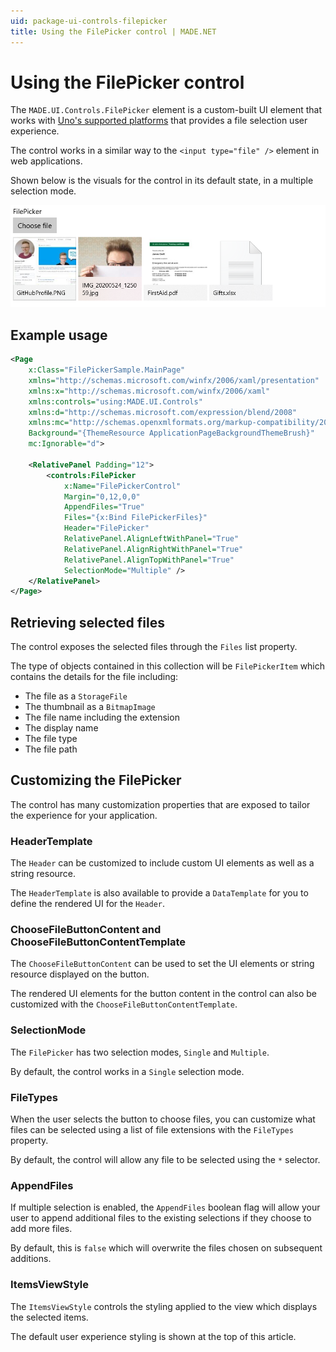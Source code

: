 ```yaml
---
uid: package-ui-controls-filepicker
title: Using the FilePicker control | MADE.NET
---
```


# Using the FilePicker control

The `MADE.UI.Controls.FilePicker` element is a custom-built UI element that works with [Uno's supported platforms](https://platform.uno/) that provides a file selection user experience.

The control works in a similar way to the `<input type="file" />` element in web applications.

Shown below is the visuals for the control in its default state, in a multiple selection mode.

<img src="../../images/FilePicker.png" alt="FilePicker with chosen files" />

## Example usage

```xml
<Page
    x:Class="FilePickerSample.MainPage"
    xmlns="http://schemas.microsoft.com/winfx/2006/xaml/presentation"
    xmlns:x="http://schemas.microsoft.com/winfx/2006/xaml"
    xmlns:controls="using:MADE.UI.Controls"
    xmlns:d="http://schemas.microsoft.com/expression/blend/2008"
    xmlns:mc="http://schemas.openxmlformats.org/markup-compatibility/2006"
    Background="{ThemeResource ApplicationPageBackgroundThemeBrush}"
    mc:Ignorable="d">

    <RelativePanel Padding="12">
        <controls:FilePicker
            x:Name="FilePickerControl"
            Margin="0,12,0,0"
            AppendFiles="True"
            Files="{x:Bind FilePickerFiles}"
            Header="FilePicker"
            RelativePanel.AlignLeftWithPanel="True"
            RelativePanel.AlignRightWithPanel="True"
            RelativePanel.AlignTopWithPanel="True"
            SelectionMode="Multiple" />
    </RelativePanel>
</Page>
```

## Retrieving selected files

The control exposes the selected files through the `Files` list property.

The type of objects contained in this collection will be `FilePickerItem` which contains the details for the file including:

- The file as a `StorageFile`
- The thumbnail as a `BitmapImage`
- The file name including the extension
- The display name
- The file type
- The file path

## Customizing the FilePicker

The control has many customization properties that are exposed to tailor the experience for your application.

### HeaderTemplate

The `Header` can be customized to include custom UI elements as well as a string resource.

The `HeaderTemplate` is also available to provide a `DataTemplate` for you to define the rendered UI for the `Header`.

### ChooseFileButtonContent and ChooseFileButtonContentTemplate

The `ChooseFileButtonContent` can be used to set the UI elements or string resource displayed on the button.

The rendered UI elements for the button content in the control can also be customized with the `ChooseFileButtonContentTemplate`.

### SelectionMode

The `FilePicker` has two selection modes, `Single` and `Multiple`. 

By default, the control works in a `Single` selection mode. 

### FileTypes

When the user selects the button to choose files, you can customize what files can be selected using a list of file extensions with the `FileTypes` property.

By default, the control will allow any file to be selected using the `*` selector.

### AppendFiles

If multiple selection is enabled, the `AppendFiles` boolean flag will allow your user to append additional files to the existing selections if they choose to add more files.

By default, this is `false` which will overwrite the files chosen on subsequent additions.

### ItemsViewStyle

The `ItemsViewStyle` controls the styling applied to the view which displays the selected items. 

The default user experience styling is shown at the top of this article.
